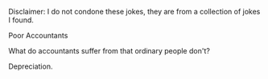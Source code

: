 Disclaimer: I do not condone these jokes, they are from a collection of jokes I found.

Poor Accountants

What do accountants suffer from that ordinary people don't? 

Depreciation.

